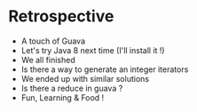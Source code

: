 # Retrospective

* A touch of Guava
* Let's try Java 8 next time (I'll install it !)
* We all finished
* Is there a way to generate an integer iterators
* We ended up with similar solutions
* Is there a reduce in guava ?
* Fun, Learning & Food !